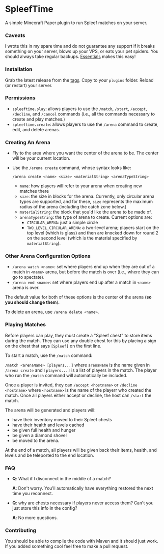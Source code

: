 # SpleefTime

A simple Minecraft Paper plugin to run Spleef matches on your server.

### Caveats

I wrote this in my spare time and do not guarantee any support if it breaks something on your server,
blows up your VPS, or eats your pet spiders. You should always take regular backups. [Essentials](https://essentialsx.net) makes this easy!

### Installation

Grab the latest release from the [tags](https://github.com/terabyte128/paper-spleef/tags). Copy to your `plugins` folder. Reload (or restart) your server. 

### Permissions
- `spleeftime.play`: allows players to use the `/match`, `/start`, `/accept`, `/decline`, and `/cancel` commands 
(i.e., all the commands necessary to create and play matches.)
- `spleeftime.create`: allows players to use the `/arena` command to create, edit, and delete arenas.

### Creating An Arena
- Fly to the area where you want the center of the arena to be. The center will be your current location.
- Use the `/arena create` command, whose syntax looks like:

    `/arena create <name> <size> <materialString> <arenaTypeString>`
    - `name`: how players will refer to your arena when creating new matches there
    - `size`: the size in blocks for the arena. Currently, only circular arena types
    are supported, and for these, `size` represents the maximum radius of the arena
    (including the catch zone below.) 
    - `materialString`: the block that you'd like the arena to be made of.
    - `arenaTypeString`: the type of arena to create. Current options are:
        - `CIRCULAR_ARENA`: just a simple circle
        - `TWO_LEVEL_CIRCULAR_ARENA`: a two-level arena; players start on the top level (which is glass)
        and then are knocked down for round 2 on the second level (which is the material specified by `materialString`).
        
### Other Arena Configuration Options    
- `/arena watch <name>`: set where players end up when they are out of a match in `<name>` arena, but before the match
    is over (i.e., where they can go to spectate).
- `/arena end <name>`: set where players end up after a match in `<name>` arena is over.

The default value for both of these options is the center of the arena (**so you should change them**).

To delete an arena, use `/arena delete <name>`.

### Playing Matches

Before players can play, they must create a "Spleef chest" to store items during the match. 
They can use any double chest for this by placing a sign on the chest that says `[Spleef]` on the first line.

To start a match, use the `/match` command:

`/match <arenaName> [players...]` where `arenaName` is the name given in `/arena create` and `[players...]` 
is a list of players in the match. The player who run the `/match` command will automatically be included.

Once a player is invited, they can `/accept <hostname>` or `/decline <hostname>` where `<hostname>` is the name
of the playerr who created the match. Once all players either accept or decline, the host can `/start` the match.

The arena will be generated and players will:
- have their inventory moved to their Spleef chests
- have their health and levels cached
- be given full health and hunger
- be given a diamond shovel
- be moved to the arena.

At the end of a match, all players will be given back their items, health, and levels and be teleported to the end location.

### FAQ
- **Q**: What if I disconnect in the middle of a match?
  
  **A**: Don't worry. You'll automatically have everything restored the next time you reconnect.
  
- **Q**: why are chests necessary if players never access them? Can't you just store this info in the config?

    **A**: No more questions.
    
    
### Contributing

You should be able to compile the code with Maven and it should just work. If you added something cool
feel free to make a pull request. 